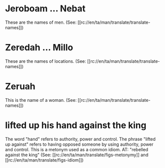 # Jeroboam ... Nebat

These are the names of men. (See: [[rc://en/ta/man/translate/translate-names]])

# Zeredah ... Millo

These are the names of locations. (See: [[rc://en/ta/man/translate/translate-names]])

# Zeruah

This is the name of a woman. (See: [[rc://en/ta/man/translate/translate-names]])

# lifted up his hand against the king

The word "hand" refers to authority, power and control. The phrase "lifted up against" refers to having opposed someone by using authority, power and control. This is a metonym used as a common idiom. AT: "rebelled against the king" (See: [[rc://en/ta/man/translate/figs-metonymy]] and [[rc://en/ta/man/translate/figs-idiom]])


